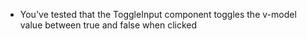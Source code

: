 - You've tested that the ToggleInput component toggles the v-model value between true and false when clicked
